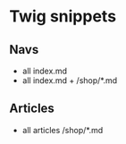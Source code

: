 # Twig snippets

## Navs

* all index.md
* all index.md + /shop/*.md

## Articles

* all articles /shop/*.md

